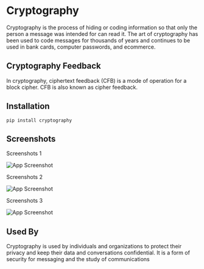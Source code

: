 
# Cryptography

Cryptography is the process of hiding or coding information so that only the person a message was intended for can read it. The art of cryptography has been used to code messages for thousands of years and continues to be used in bank cards, computer passwords, and ecommerce.


## Cryptography Feedback

In cryptography, ciphertext feedback (CFB) is a mode of operation for a block cipher. CFB is also known as cipher feedback.


## Installation

```
pip install cryptography
```
    
## Screenshots

Screenshots 1

![App Screenshot](https://media.geeksforgeeks.org/wp-content/uploads/20210224215653/fgfdgrfgrf21.png)

Screenshots 2

![App Screenshot](https://encrypted-tbn0.gstatic.com/images?q=tbn:ANd9GcT2Ds4WeqJoKhWYJHvcpnO64Pgrnix74bzoPA&usqp=CAU)

Screenshots 3

![App Screenshot](https://content.kaspersky-labs.com/fm/press-releases/d9/d9de508916a1aa74fef26ded2c93a839/processed/what-is-cryptography-1-q75.jpg)


## Used By

Cryptography is used by individuals and organizations to protect their privacy and keep their data and conversations confidential. It is a form of security for messaging and the study of communications

